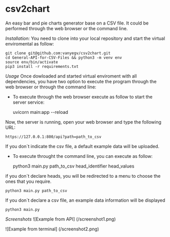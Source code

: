 # csv2chart

An easy bar and pie charts generator base on a CSV file.
It could be performed through the web browser or the command line.

*Installation:*
You need to clone into your local repository and start the virtual enviromental as follow:

	git clone git@github.com:vanyegv/csv2chart.git
	cd General-API-for-CSV-Files && python3 -m venv env
	source env/bin/activate
	pip3 install -r requirements.txt

*Usage*
Once dowloaded and started virtual enviroment with all dependencies, you have two option to execute the program through the web browser or through the command line:
+ To execute through the web browser execute as follow to start the server service:

	uvicorn main:app --reload

Now, the server is running, open your web browser and type the following URL:

	https://127.0.0.1:800/api?path=path_to_csv

If you don`t indicate the csv file, a default example data will be uploaded.

+ To execute throught the command line, you can execute as follow:

	python3 main.py path_to_csv head_identifier head_values

if you don`t declare heads, you will be redirected to a menu to choose the ones that you require.

	python3 main.py path_to_csv

If you don`t declare a csv file, an example data information will be displayed

	python3 main.py

*Screenshots*
![Example from API] (/screenshot1.png)


![Example from terminal] (/screenshot2.png)

